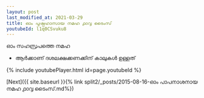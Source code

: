 ```yaml
---
layout: post
last_modified_at: 2021-03-29
title: ഓം പുഷ്പഹാസായ നമഹ ൧൦൮ ടൈംസ്
youtubeId: l1q0CSvuku8
---
```

 
 
 ഓം സഹസ്രപത്തെ നമഹ 
 
 -  ആർക്കാണ് ദശലക്ഷക്കണക്കിന് കാലുകൾ ഉള്ളത് 
 
  
 
  
 
 
 
 
 
 


{% include youtubePlayer.html id=page.youtubeId %}
 
[Next]({{ site.baseurl }}{% link  split2/_posts/2015-08-16-ഓം പാപനാശനായ നമഹ ൧൦൮ ടൈംസ്.md%})
 
